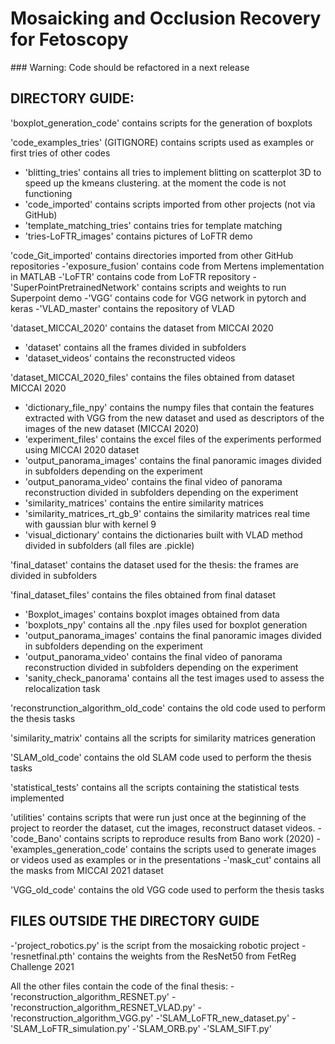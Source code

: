 # Mosaicking and Occlusion Recovery for Fetoscopy

### Warning: Code should be refactored in a next release

## DIRECTORY GUIDE:

'boxplot_generation_code' contains scripts for the generation of boxplots


'code_examples_tries' (GITIGNORE) contains scripts used as examples or first tries of other codes
- 'blitting_tries' contains all tries to implement blitting on scatterplot 3D to speed up the kmeans clustering. at the moment the code is not functioning
- 'code_imported' contains scripts imported from other projects (not via GitHub)
- 'template_matching_tries' contains tries for template matching
- 'tries-LoFTR_images' contains pictures of LoFTR demo


'code_Git_imported' contains directories imported from other GitHub repositories
-'exposure_fusion' contains code from Mertens implementation in MATLAB
-'LoFTR' contains code from LoFTR repository
-'SuperPointPretrainedNetwork' contains scripts and weights to run Superpoint demo
-'VGG' contains code for VGG network in pytorch and keras
-'VLAD_master' contains the repository of VLAD


'dataset_MICCAI_2020' contains the dataset from MICCAI 2020
- 'dataset' contains all the frames divided in subfolders
- 'dataset_videos' contains the reconstructed videos


'dataset_MICCAI_2020_files' contains the files obtained from dataset MICCAI 2020
- 'dictionary_file_npy' contains the numpy files that contain the features extracted with VGG from the new dataset and used as descriptors of the images of the new dataset (MICCAI 2020)
- 'experiment_files' contains the excel files of the experiments performed using MICCAI 2020 dataset
- 'output_panorama_images' contains the final panoramic images divided in subfolders depending on the experiment
- 'output_panorama_video' contains the final video of panorama reconstruction divided in subfolders depending on the experiment
- 'similarity_matrices' contains the entire similarity matrices
- 'similarity_matrices_rt_gb_9' contains the similarity matrices real time with gaussian blur with kernel 9
- 'visual_dictionary' contains the dictionaries built with VLAD method divided in subfolders (all files are .pickle)


'final_dataset' contains the dataset used for the thesis: the frames are divided in subfolders


'final_dataset_files' contains the files obtained from final dataset
- 'Boxplot_images' contains boxplot images obtained from data
- 'boxplots_npy' contains all the .npy files used for boxplot generation
- 'output_panorama_images' contains the final panoramic images divided in subfolders depending on the experiment
- 'output_panorama_video' contains the final video of panorama reconstruction divided in subfolders depending on the experiment
- 'sanity_check_panorama' contains all the test images used to assess the relocalization task


'reconstrunction_algorithm_old_code' contains the old code used to perform the thesis tasks


'similarity_matrix' contains all the scripts for similarity matrices generation


'SLAM_old_code' contains the old SLAM code used to perform the thesis tasks


'statistical_tests' contains all the scripts containing the statistical tests implemented


'utilities' contains scripts that were run just once at the beginning of the project to reorder the dataset, cut the images, reconstruct dataset videos.
-'code_Bano' contains scripts to reproduce results from Bano work (2020)
-'examples_generation_code' contains the scripts used to generate images or videos used as examples or in the presentations
-'mask_cut' contains all the masks from MICCAI 2021 dataset


'VGG_old_code' contains the old VGG code used to perform the thesis tasks


## FILES OUTSIDE THE DIRECTORY GUIDE
-'project_robotics.py' is the script from the mosaicking robotic project
-'resnetfinal.pth' contains the weights from the ResNet50 from FetReg Challenge 2021

All the other files contain the code of the final thesis:
-'reconstruction_algorithm_RESNET.py'
-'reconstruction_algorithm_RESNET_VLAD.py'
-'reconstruction_algorithm_VGG.py'
-'SLAM_LoFTR_new_dataset.py'
-'SLAM_LoFTR_simulation.py'
-'SLAM_ORB.py'
-'SLAM_SIFT.py'
